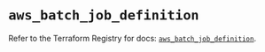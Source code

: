 # `aws_batch_job_definition`

Refer to the Terraform Registry for docs: [`aws_batch_job_definition`](https://registry.terraform.io/providers/hashicorp/aws/6.13.0/docs/resources/batch_job_definition).
